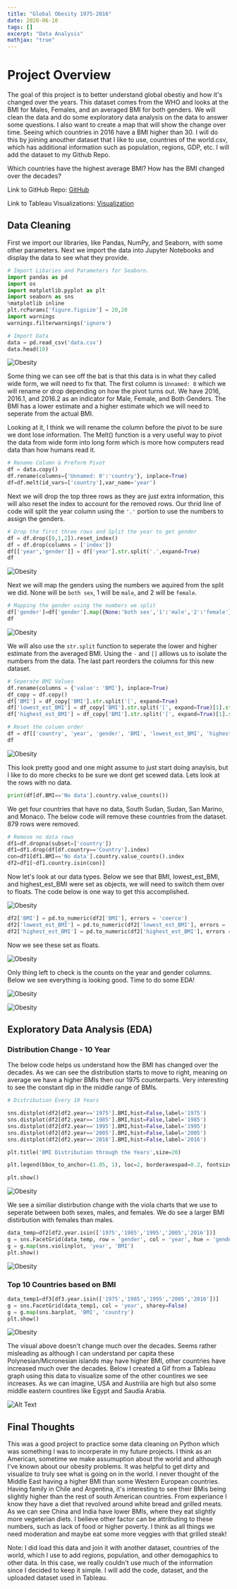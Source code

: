 ```yaml
---
title: "Global Obesity 1975-2016"
date: 2020-06-10
tags: []
excerpt: "Data Analysis"
mathjax: "true"
---
```


# Project Overview
The goal of this project is to better understand global obestiy and how it's changed over the years. This dataset comes from the WHO and looks at the BMI for Males, Females, and an averaged BMI for both genders.  We will clean the data and do some exploratory data analysis on the data to answer some questions. I also want to create a map that will show the change over time. Seeing which countries in 2016 have a BMI higher than 30. I will do this by joining anouther dataset that I like to use, countries of the world.csv, which has additional information such as population, regions, GDP, etc. I will add the dataset to my Github Repo.

Which countries have the highest average BMI?
How has the BMI changed over the decades?

Link to GitHub Repo: [GitHub](https://github.com/jeffponce/non-profit-analysis)

Link to Tableau Visualizations: [Visualization](https://public.tableau.com/profile/jeff.ponce#!/vizhome/Obesity_15923286441470/Dashboard1)
## Data Cleaning
First we import our libraries, like Pandas, NumPy, and Seaborn, with some other parameters. Next we import the data into Jupyter Notebooks and display the data to see what they provide.
```python
# Import Libaries and Parameters for Seaborn.
import pandas as pd
import os
import matplotlib.pyplot as plt
import seaborn as sns
%matplotlib inline 
plt.rcParams['figure.figsize'] = 20,20
import warnings
warnings.filterwarnings('ignore')

# Import Data
data = pd.read_csv('data.csv')
data.head(10)
```
![Obesity](https://raw.githubusercontent.com/jeffponce/jeffponce.github.io/master/images/Obesity/ob.png)

Some thing we can see off the bat is that this data is in what they called wide form, we will need to fix that. The first column is `Unnamed: 0` which we will rename or drop depending on how the pivot turns out. We have 2016, 2016.1, and 2016.2 as an indicator for Male, Female, and Both Genders. The BMI has a lower estimate and a higher estimate which we will need to seperate from the actual BMI.

Looking at it, I think we will rename the column before the pivot to be sure we dont lose information. The Melt() function is a very useful way to pivot the data from wide form into long form which is more how computers read data than how humans read it.

```python
# Rename Column & Preform Pivot
df = data.copy()
df.rename(columns={'Unnamed: 0':'country'}, inplace=True)
df=df.melt(id_vars=['country'],var_name='year')
```

Next we will drop the top three rows as they are just extra information, this will also reset the index to account for the removed rows. Our thrid line of code will split the year column using the `'.'` portion to use the numbers to assign the genders.

```python
# Drop the first three rows and Split the year to get gender
df = df.drop([0,1,2]).reset_index()
df = df.drop(columns = ['index'])
df[['year','gender']] = df['year'].str.split('.',expand=True)
df
```
![Obesity](https://raw.githubusercontent.com/jeffponce/jeffponce.github.io/master/images/Obesity/ob1.png)

Next we will map the genders using the numbers we aquired from the split we did. None will be `both sex`, 1 will be `male`, and 2 will be `female`. 
```python
# Mapping the gender using the numbers we split
df['gender']=df['gender'].map({None:'both sex','1':'male','2':'female'})
df
```
![Obesity](https://raw.githubusercontent.com/jeffponce/jeffponce.github.io/master/images/Obesity/ob2.png)

We will also use the `str.split` function to seperate the lower and higher estimate from the averaged BMI. Using the `-` and `[]` alllows us to isolate the numbers from the data. The last part reorders the columns for this new dataset.

```python
# Seperate BMI Values
df.rename(columns = {'value': 'BMI'}, inplace=True)
df_copy = df.copy()
df['BMI'] = df_copy['BMI'].str.split('[', expand=True)
df['lowest_est_BMI'] = df_copy['BMI'].str.split('[', expand=True)[1].str.split('-', expand=True)[0]
df['highest_est_BMI'] = df_copy['BMI'].str.split('[', expand=True)[1].str.split('-', expand=True)[1].str.split(']', expand=True)[0]

# Reset the column order
df = df[['country', 'year', 'gender', 'BMI', 'lowest_est_BMI', 'highest_est_BMI']]
df
```

![Obesity](https://raw.githubusercontent.com/jeffponce/jeffponce.github.io/master/images/Obesity/ob3.png)

This look pretty good and one might assume to just start doing anaylsis, but I like to do more checks to be sure we dont get scewed data. Lets look at the rows with no data.

```python
print(df[df.BMI=='No data'].country.value_counts())
```

We get four countries that have no data, South Sudan, Sudan, San Marino, and Monaco. The below code will remove these countries from the dataset. 879 rows were removed.

```python
# Remove no data rows
df1=df.dropna(subset=['country'])
df1=df1.drop(df[df.country=='Country'].index)
con=df1[df1.BMI=='No data'].country.value_counts().index
df2=df1[~df1.country.isin(con)]
```
Now let's look at our data types. Below we see that BMI, lowest_est_BMI, and highest_est_BMI were set as objects, we will need to switch them over to floats. The code below is one way to get this accomplished. 

![Obesity](https://raw.githubusercontent.com/jeffponce/jeffponce.github.io/master/images/Obesity/ob4.png)

```python
df2['BMI'] = pd.to_numeric(df2['BMI'], errors = 'coerce')
df2['lowest_est_BMI'] = pd.to_numeric(df2['lowest_est_BMI'], errors = 'coerce')
df2['highest_est_BMI'] = pd.to_numeric(df2['highest_est_BMI'], errors = 'coerce')
```
Now we see these set as floats.

![Obesity](https://raw.githubusercontent.com/jeffponce/jeffponce.github.io/master/images/Obesity/ob5.png)

Only thing left to check is the counts on the year and gender columns. Below we see everything is looking good. Time to do some EDA!

![Obesity](https://raw.githubusercontent.com/jeffponce/jeffponce.github.io/master/images/Obesity/ob6.png)

![Obesity](https://raw.githubusercontent.com/jeffponce/jeffponce.github.io/master/images/Obesity/ob7.png)



## Exploratory Data Analysis (EDA)

### Distribution Change -  10 Year

The below code helps us understand how the BMI has changed over the decades. As we can see the distribution starts to move to right, meaning on average we have a higher BMIs then our 1975 counterparts. Very interesting to see the constant dip in the middle range of BMIs. 

```python
# Distribution Every 10 Years

sns.distplot(df2[df2.year=='1975'].BMI,hist=False,label='1975')
sns.distplot(df2[df2.year=='1985'].BMI,hist=False,label='1985')
sns.distplot(df2[df2.year=='1995'].BMI,hist=False,label='1995') 
sns.distplot(df2[df2.year=='2005'].BMI,hist=False,label='2005') 
sns.distplot(df2[df2.year=='2016'].BMI,hist=False,label='2016')

plt.title('BMI Distribution through the Years',size=20)

plt.legend(bbox_to_anchor=(1.05, 1), loc=2, borderaxespad=0.2, fontsize = 'x-large')

plt.show()
```
![Obesity](https://raw.githubusercontent.com/jeffponce/jeffponce.github.io/master/images/Obesity/eda.png)

We see a similiar distirbution change with the viola charts that we use to seperate between both sexes, males, and females. We do see a larger BMI distirbution with females than males.

```python
data_temp=df2[df2.year.isin(['1975','1985','1995','2005','2016'])]
g = sns.FacetGrid(data_temp, row = 'gender', col = 'year', hue = 'gender')
g = g.map(sns.violinplot, 'year', 'BMI')
plt.show()
```
![Obesity](https://raw.githubusercontent.com/jeffponce/jeffponce.github.io/master/images/Obesity/eda1.png)

### Top 10 Countries based on BMI

```python
data_temp1=df3[df3.year.isin(['1975','1985','1995','2005','2016'])]
g = sns.FacetGrid(data_temp1, col = 'year', sharey=False)
g = g.map(sns.barplot, 'BMI', 'country')
plt.show()
```
![Obesity](https://raw.githubusercontent.com/jeffponce/jeffponce.github.io/master/images/Obesity/eda2.png)

The visual above doesn't change much over the decades. Seems rather misleading as although I can understand per capita these Polynesian/Micronesian islands may have higher BMI, other countries have increased much over the decades. Below I created a Gif from a Tableau graph using this data to visualize some of the other countires we see increases. As we can imagine, USA and Austrilia are high but also some middle eastern countires like Egypt and Saudia Arabia. 

![Alt Text](https://github.com/jeffponce/jeffponce.github.io/blob/master/gif/Obesity.gif)


## Final Thoughts
This was a good project to practice some data cleaning on Python which was something I was to incorperate in my future projects. I think as an American, sometime we make assumuption about the world and although I've known about our obesity problems. It was helpful to get dirty and visualize to truly see what is going on in the world. I never thought of the Middle East having a higher BMI than some Western European countries. Having family in Chile and Argentina, it's interesting to see their BMis being slightly higher than the rest of south American countries. From experiance I know they have a diet that revolved around white bread and grilled meats. As we can see China and India have lower BMIs, where they eat slightly more vegeterian diets. I believe other factor can be attributing to these numbers, such as lack of food or higher poverty. I think as all things we need moderation and maybe eat some more veggies with that grilled steak!

Note: I did load this data and join it with another dataset, countries of the world, which I use to add regions, population, and other demogaphics to other data. In this case, we really couldn't use much of the information since I decided to keep it simple. I will add the code, dataset, and the uploaded dataset used in Tableau.


